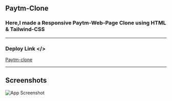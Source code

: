 
## Paytm-Clone

### Here,I made a Responsive  Paytm-Web-Page Clone using HTML & Tailwind-CSS

***



### Deploy Link </>

[Paytm-clone](https://ornate-souffle-2c5a1e.netlify.app//)

***


## Screenshots

![App Screenshot](https://api.pikwy.com/web/659ba3dfd4ebfd15f70e398b.jpg)
